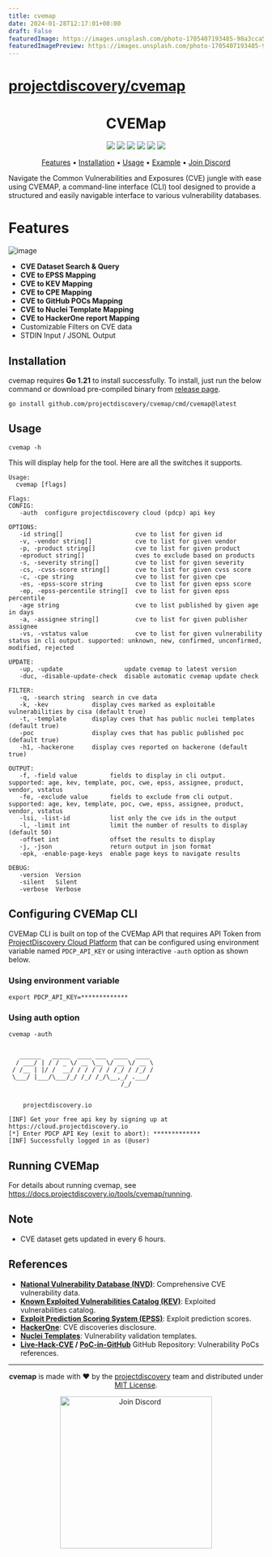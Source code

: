 ```yaml
---
title: cvemap
date: 2024-01-28T12:17:01+08:00
draft: False
featuredImage: https://images.unsplash.com/photo-1705407193485-98a3cca5d125?ixid=M3w0NjAwMjJ8MHwxfHJhbmRvbXx8fHx8fHx8fDE3MDY0MTUzMDd8&ixlib=rb-4.0.3
featuredImagePreview: https://images.unsplash.com/photo-1705407193485-98a3cca5d125?ixid=M3w0NjAwMjJ8MHwxfHJhbmRvbXx8fHx8fHx8fDE3MDY0MTUzMDd8&ixlib=rb-4.0.3
---
```


# [projectdiscovery/cvemap](https://github.com/projectdiscovery/cvemap)

<h1 align="center">CVEMap</h1>

<p align="center">
<a href="https://opensource.org/licenses/MIT"><img src="https://img.shields.io/badge/license-MIT-_red.svg"></a>
<a href="https://goreportcard.com/badge/github.com/projectdiscovery/cvemap"><img src="https://goreportcard.com/badge/github.com/projectdiscovery/cvemap"></a>
<a href="https://pkg.go.dev/github.com/projectdiscovery/cvemap/pkg/cvemap"><img src="https://img.shields.io/badge/go-reference-blue"></a>
<a href="https://github.com/projectdiscovery/cvemap/releases"><img src="https://img.shields.io/github/release/projectdiscovery/cvemap"></a>
<a href="https://twitter.com/pdiscoveryio"><img src="https://img.shields.io/twitter/follow/pdiscoveryio.svg?logo=twitter"></a>
<a href="https://discord.gg/projectdiscovery"><img src="https://img.shields.io/discord/695645237418131507.svg?logo=discord"></a>
</p>
<p align="center">
  <a href="#features">Features</a> •
  <a href="#installation">Installation</a> •
  <a href="#usage">Usage</a> •
  <a href="#examples">Example</a> •
  <a href="https://discord.gg/projectdiscovery">Join Discord</a>
</p>

Navigate the Common Vulnerabilities and Exposures (CVE) jungle with ease using CVEMAP, a command-line interface (CLI) tool designed to provide a structured and easily navigable interface to various vulnerability databases.

   
# Features

![image](static/cvemap.png)

 - **CVE Dataset Search & Query**
 - **CVE to EPSS Mapping**
 - **CVE to KEV Mapping**
 - **CVE to CPE Mapping**
 - **CVE to GitHub POCs Mapping**
 - **CVE to Nuclei Template Mapping**
 - **CVE to HackerOne report Mapping**
 - Customizable Filters on CVE data
 - STDIN Input / JSONL Output


## Installation

cvemap requires **Go 1.21** to install successfully. To install, just run the below command or download pre-compiled binary from [release page](https://github.com/projectdiscovery/cvemap/releases).

```console
go install github.com/projectdiscovery/cvemap/cmd/cvemap@latest
```

## Usage
```console
cvemap -h
```
This will display help for the tool. Here are all the switches it supports.

```console
Usage:
  cvemap [flags]

Flags:
CONFIG:
   -auth  configure projectdiscovery cloud (pdcp) api key

OPTIONS:
   -id string[]                    cve to list for given id
   -v, -vendor string[]            cve to list for given vendor
   -p, -product string[]           cve to list for given product
   -eproduct string[]              cves to exclude based on products
   -s, -severity string[]          cve to list for given severity
   -cs, -cvss-score string[]       cve to list for given cvss score
   -c, -cpe string                 cve to list for given cpe
   -es, -epss-score string         cve to list for given epss score
   -ep, -epss-percentile string[]  cve to list for given epss percentile
   -age string                     cve to list published by given age in days
   -a, -assignee string[]          cve to list for given publisher assignee
   -vs, -vstatus value             cve to list for given vulnerability status in cli output. supported: unknown, new, confirmed, unconfirmed, modified, rejected

UPDATE:
   -up, -update                 update cvemap to latest version
   -duc, -disable-update-check  disable automatic cvemap update check

FILTER:
   -q, -search string  search in cve data
   -k, -kev            display cves marked as exploitable vulnerabilities by cisa (default true)
   -t, -template       display cves that has public nuclei templates (default true)
   -poc                display cves that has public published poc (default true)
   -h1, -hackerone     display cves reported on hackerone (default true)

OUTPUT:
   -f, -field value         fields to display in cli output. supported: age, kev, template, poc, cwe, epss, assignee, product, vendor, vstatus
   -fe, -exclude value      fields to exclude from cli output. supported: age, kev, template, poc, cwe, epss, assignee, product, vendor, vstatus
   -lsi, -list-id           list only the cve ids in the output
   -l, -limit int           limit the number of results to display (default 50)
   -offset int              offset the results to display
   -j, -json                return output in json format
   -epk, -enable-page-keys  enable page keys to navigate results

DEBUG:
   -version  Version
   -silent   Silent
   -verbose  Verbose
```

## Configuring CVEMap CLI

CVEMap CLI is built on top of the CVEMap API that requires API Token from [ProjectDiscovery Cloud Platform](https://cloud.projectdiscovery.io/?ref=api_key) that can be configured using environment variable named `PDCP_API_KEY` or using interactive `-auth` option as shown below.

### Using environment variable

```console
export PDCP_API_KEY=*************
```

### Using auth option

```console
cvemap -auth


   ______   _____  ____ ___  ____  ____
  / ___/ | / / _ \/ __ \__ \/ __ \/ __ \
 / /__ | |/ /  __/ / / / / / /_/ / /_/ /
 \___/ |___/\___/_/ /_/ /_/\__,_/ .___/ 
                               /_/
            

    projectdiscovery.io

[INF] Get your free api key by signing up at https://cloud.projectdiscovery.io
[*] Enter PDCP API Key (exit to abort): *************
[INF] Successfully logged in as (@user)
```

## Running CVEMap

For details about running cvemap, see https://docs.projectdiscovery.io/tools/cvemap/running.


## Note

- CVE dataset gets updated in every 6 hours.

## References

- **[National Vulnerability Database (NVD)](https://nvd.nist.gov/developers)**: Comprehensive CVE vulnerability data.
- **[Known Exploited Vulnerabilities Catalog (KEV)](https://www.cisa.gov/known-exploited-vulnerabilities-catalog)**: Exploited vulnerabilities catalog.
- **[Exploit Prediction Scoring System (EPSS)](https://www.first.org/epss/data_stats)**: Exploit prediction scores.
- **[HackerOne](https://hackerone.com/hacktivity/cve_discovery)**: CVE discoveries disclosure.
- **[Nuclei Templates](https://github.com/projectdiscovery/nuclei-templates)**: Vulnerability validation templates.
- **[Live-Hack-CVE](https://github.com/Live-Hack-CVE/) / [PoC-in-GitHub](https://github.com/nomi-sec/PoC-in-GitHub/)** GitHub Repository: Vulnerability PoCs references.
--------

<div align="center">

**cvemap** is made with ❤️ by the [projectdiscovery](https://projectdiscovery.io) team and distributed under [MIT License](LICENSE).

   
<a href="https://discord.gg/projectdiscovery"><img src="https://raw.githubusercontent.com/projectdiscovery/nuclei-burp-plugin/main/static/join-discord.png" width="300" alt="Join Discord"></a>